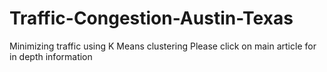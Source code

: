 # Traffic-Congestion-Austin-Texas
Minimizing traffic using K Means clustering
Please click on main article for in depth information

